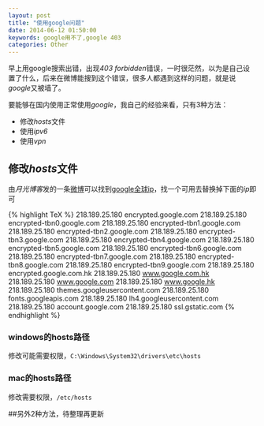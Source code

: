 ```yaml
---
layout: post
title: "使用google问题"
date: 2014-06-12 01:50:00
keywords: google用不了,google 403
categories: Other
---
```


早上用google搜索出错，出现*403 forbidden*错误，一时很茫然，以为是自己设置了什么，后来在微博能搜到这个错误，很多人都遇到这样的问题，就是说*google*又被墙了。

要能够在国内使用正常使用*google*，我自己的经验来看，只有3种方法：

+   修改*hosts*文件
+   使用*ipv6*
+   使用*vpn*


## 修改*hosts*文件

由*月光博客*发的一条[微博][1]可以找到[google全球ip][2]，找一个可用去替换掉下面的*ip*即可

{% highlight TeX %}
218.189.25.180 encrypted.google.com
218.189.25.180 encrypted-tbn0.google.com
218.189.25.180 encrypted-tbn1.google.com
218.189.25.180 encrypted-tbn2.google.com
218.189.25.180 encrypted-tbn3.google.com
218.189.25.180 encrypted-tbn4.google.com
218.189.25.180 encrypted-tbn5.google.com
218.189.25.180 encrypted-tbn6.google.com
218.189.25.180 encrypted-tbn7.google.com
218.189.25.180 encrypted-tbn8.google.com
218.189.25.180 encrypted-tbn9.google.com
218.189.25.180 encrypted.google.com.hk
218.189.25.180 www.google.com.hk
218.189.25.180 www.google.com
218.189.25.180 www.google.hk
218.189.25.180 themes.googleusercontent.com
218.189.25.180 fonts.googleapis.com
218.189.25.180 lh4.googleusercontent.com
218.189.25.180 account.google.com
218.189.25.180 ssl.gstatic.com
{% endhighlight %}

### windows的hosts路径
修改可能需要权限，`C:\Windows\System32\drivers\etc\hosts`

### mac的hosts路径
修改需要权限，`/etc/hosts`

##另外2种方法，待整理再更新

[1]:http://weibo.com/1494759712/B8vu5EkGv?type=repost "月光博客-google-ip"
[2]:http://www.kookle.co.nr/ "google-all-ip"
